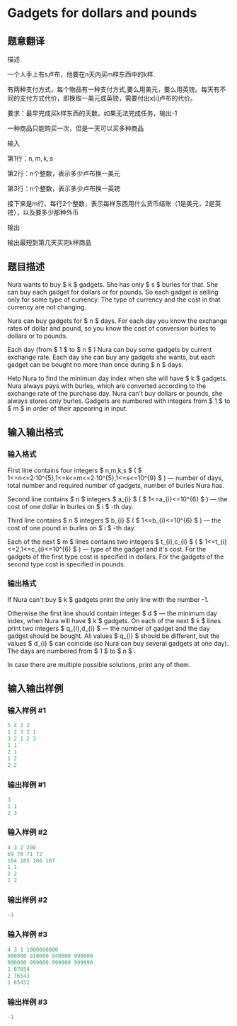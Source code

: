 # Gadgets for dollars and pounds

## 题意翻译

描述

一个人手上有s卢布，他要在n天内买m样东西中的k样.

有两种支付方式，每个物品有一种支付方式,要么用美元，要么用英镑。每天有不同的支付方式代价，即换取一美元或英镑，需要付出x[i]卢布的代价。

要求：最早完成买k样东西的天数。如果无法完成任务，输出-1

一种商品只能购买一次，但是一天可以买多种商品

输入

第1行：n, m, k, s

第2行：n个整数，表示多少卢布换一美元

第3行：n个整数，表示多少卢布换一英镑

接下来是m行，每行2个整数，表示每样东西用什么货币结账（1是美元，2是英镑），以及要多少那种外币

输出

输出最短到第几天买完k样商品

## 题目描述

Nura wants to buy $ k $ gadgets. She has only $ s $ burles for that. She can buy each gadget for dollars or for pounds. So each gadget is selling only for some type of currency. The type of currency and the cost in that currency are not changing.

Nura can buy gadgets for $ n $ days. For each day you know the exchange rates of dollar and pound, so you know the cost of conversion burles to dollars or to pounds.

Each day (from $ 1 $ to $ n $ ) Nura can buy some gadgets by current exchange rate. Each day she can buy any gadgets she wants, but each gadget can be bought no more than once during $ n $ days.

Help Nura to find the minimum day index when she will have $ k $ gadgets. Nura always pays with burles, which are converted according to the exchange rate of the purchase day. Nura can't buy dollars or pounds, she always stores only burles. Gadgets are numbered with integers from $ 1 $ to $ m $ in order of their appearing in input.

## 输入输出格式

### 输入格式

First line contains four integers $ n,m,k,s $ ( $ 1<=n<=2·10^{5},1<=k<=m<=2·10^{5},1<=s<=10^{9} $ ) — number of days, total number and required number of gadgets, number of burles Nura has.

Second line contains $ n $ integers $ a_{i} $ ( $ 1<=a_{i}<=10^{6} $ ) — the cost of one dollar in burles on $ i $ -th day.

Third line contains $ n $ integers $ b_{i} $ ( $ 1<=b_{i}<=10^{6} $ ) — the cost of one pound in burles on $ i $ -th day.

Each of the next $ m $ lines contains two integers $ t_{i},c_{i} $ ( $ 1<=t_{i}<=2,1<=c_{i}<=10^{6} $ ) — type of the gadget and it's cost. For the gadgets of the first type cost is specified in dollars. For the gadgets of the second type cost is specified in pounds.

### 输出格式

If Nura can't buy $ k $ gadgets print the only line with the number -1.

Otherwise the first line should contain integer $ d $ — the minimum day index, when Nura will have $ k $ gadgets. On each of the next $ k $ lines print two integers $ q_{i},d_{i} $ — the number of gadget and the day gadget should be bought. All values $ q_{i} $ should be different, but the values $ d_{i} $ can coincide (so Nura can buy several gadgets at one day). The days are numbered from $ 1 $ to $ n $ .

In case there are multiple possible solutions, print any of them.

## 输入输出样例

### 输入样例 #1

```cpp
5 4 2 2
1 2 3 2 1
3 2 1 2 3
1 1
2 1
1 2
2 2

```
### 输出样例 #1

```cpp
3
1 1
2 3

```
### 输入样例 #2

```cpp
4 3 2 200
69 70 71 72
104 105 106 107
1 1
2 2
1 2

```
### 输出样例 #2

```cpp
-1

```
### 输入样例 #3

```cpp
4 3 1 1000000000
900000 910000 940000 990000
990000 999000 999900 999990
1 87654
2 76543
1 65432

```
### 输出样例 #3

```cpp
-1

```
